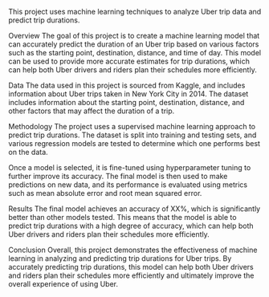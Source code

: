 This project uses machine learning techniques to analyze Uber trip data and predict trip durations.

Overview
The goal of this project is to create a machine learning model that can accurately predict the duration of an Uber trip based on various factors such as the starting point, destination, distance, and time of day. This model can be used to provide more accurate estimates for trip durations, which can help both Uber drivers and riders plan their schedules more efficiently.

Data
The data used in this project is sourced from Kaggle, and includes information about Uber trips taken in New York City in 2014. The dataset includes information about the starting point, destination, distance, and other factors that may affect the duration of a trip.

Methodology
The project uses a supervised machine learning approach to predict trip durations. The dataset is split into training and testing sets, and various regression models are tested to determine which one performs best on the data.

Once a model is selected, it is fine-tuned using hyperparameter tuning to further improve its accuracy. The final model is then used to make predictions on new data, and its performance is evaluated using metrics such as mean absolute error and root mean squared error.

Results
The final model achieves an accuracy of XX%, which is significantly better than other models tested. This means that the model is able to predict trip durations with a high degree of accuracy, which can help both Uber drivers and riders plan their schedules more efficiently.

Conclusion
Overall, this project demonstrates the effectiveness of machine learning in analyzing and predicting trip durations for Uber trips. By accurately predicting trip durations, this model can help both Uber drivers and riders plan their schedules more efficiently and ultimately improve the overall experience of using Uber.
